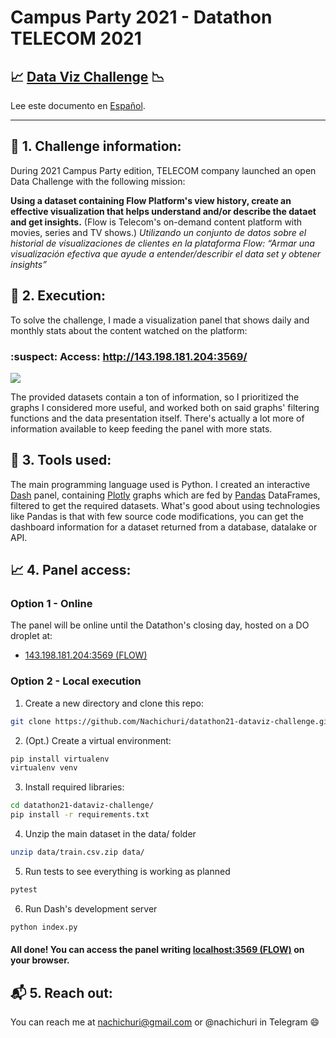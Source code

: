 # Campus Party 2021 - Datathon TELECOM 2021
## :chart_with_upwards_trend:  [Data Viz Challenge](https://github.com/Datathon2021/data-viz) :chart_with_downwards_trend:
Lee este documento en [Español]().

---

## :thought_balloon: 1. Challenge information:
During 2021 Campus Party edition, TELECOM company launched an open Data Challenge with the following mission:

**Using a dataset containing Flow Platform's view history, create an effective visualization that helps understand and/or describe the dataet and get insights.** (Flow is Telecom's on-demand content platform with movies, series and TV shows.)
*Utilizando un conjunto de datos sobre el historial de visualizaciones de clientes en la plataforma Flow: “Armar una visualización efectiva que ayude a entender/describir el data set y obtener insights”*

## :running: 2. Execution:
To solve the challenge, I made a visualization panel that shows daily and monthly stats about the content watched on the platform:

### :suspect: Access: http://143.198.181.204:3569/

![](assets/overview.gif)

The provided datasets contain a ton of information, so I prioritized the graphs I considered more useful, and worked both on said graphs' filtering functions and the data presentation itself. There's actually a lot more of information available to keep feeding the panel with more stats.

## :wrench: 3. Tools used:
The main programming language used is Python. I created an interactive [Dash](https://dash.plotly.com/introduction) panel, containing [Plotly](https://plotly.com/python/plotly-express/) graphs which are fed by [Pandas](https://pandas.pydata.org/about/) DataFrames, filtered to get the required datasets. What's good about using technologies like Pandas is that with few source code modifications, you can get the dashboard information for a dataset returned from a database, datalake or API.

## :chart_with_upwards_trend: 4. Panel access:
### **Option 1 - Online**
The panel will be online until the Datathon's closing day, hosted on a DO droplet at:
- [143.198.181.204:3569 (FLOW)](http://143.198.181.204:3569/)
### **Option 2 - Local execution**
1. Create a new directory and clone this repo:

```bash
git clone https://github.com/Nachichuri/datathon21-dataviz-challenge.git
```
2. (Opt.) Create a virtual environment:

```bash
pip install virtualenv
virtualenv venv
```

3. Install required libraries:

```bash
cd datathon21-dataviz-challenge/
pip install -r requirements.txt
```

4. Unzip the main dataset in the data/ folder

```bash
unzip data/train.csv.zip data/
```

5. Run tests to see everything is working as planned

```bash
pytest
```

6. Run Dash's development server 

```bash
python index.py
```

#### All done! You can access the panel writing [localhost:3569 (FLOW)](http://localhost:3569/) on your browser.

## :mailbox_with_mail: 5. Reach out:
You can reach me at nachichuri@gmail.com or @nachichuri in Telegram :smile: